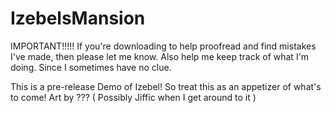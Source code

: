 # IzebelsMansion
IMPORTANT!!!!!
If you're downloading to help proofread and find mistakes I've made, then please let me know. Also help me keep track of what I'm doing. Since I sometimes have no clue.

This is a pre-release Demo of Izebel! So treat this as an appetizer of what's to come!
Art by ??? ( Possibly Jiffic when I get around to it )
